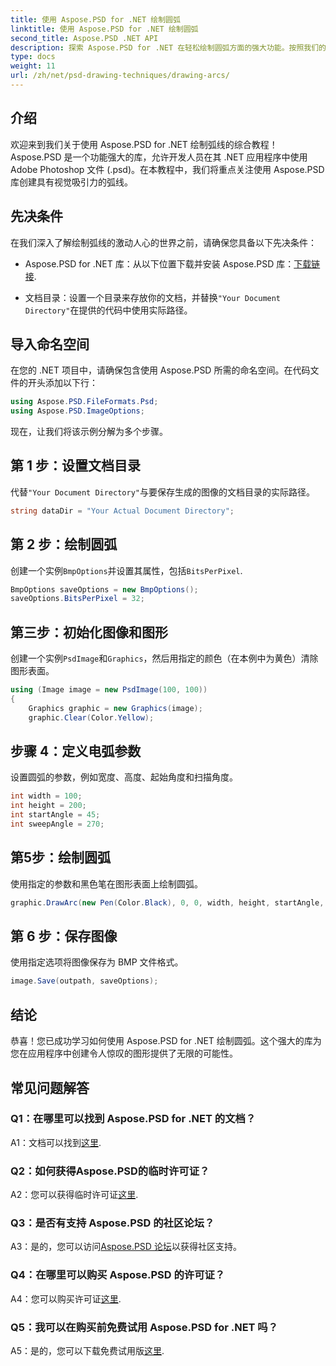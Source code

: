 ```yaml
---
title: 使用 Aspose.PSD for .NET 绘制圆弧
linktitle: 使用 Aspose.PSD for .NET 绘制圆弧
second_title: Aspose.PSD .NET API
description: 探索 Aspose.PSD for .NET 在轻松绘制圆弧方面的强大功能。按照我们的分步教程在您的应用程序中获得令人惊叹的图形。
type: docs
weight: 11
url: /zh/net/psd-drawing-techniques/drawing-arcs/
---
```

## 介绍

欢迎来到我们关于使用 Aspose.PSD for .NET 绘制弧线的综合教程！ Aspose.PSD 是一个功能强大的库，允许开发人员在其 .NET 应用程序中使用 Adobe Photoshop 文件 (.psd)。在本教程中，我们将重点关注使用 Aspose.PSD 库创建具有视觉吸引力的弧线。

## 先决条件

在我们深入了解绘制弧线的激动人心的世界之前，请确保您具备以下先决条件：

- Aspose.PSD for .NET 库：从以下位置下载并安装 Aspose.PSD 库：[下载链接](https://releases.aspose.com/psd/net/).

- 文档目录：设置一个目录来存放你的文档，并替换`"Your Document Directory"`在提供的代码中使用实际路径。

## 导入命名空间

在您的 .NET 项目中，请确保包含使用 Aspose.PSD 所需的命名空间。在代码文件的开头添加以下行：

```csharp
using Aspose.PSD.FileFormats.Psd;
using Aspose.PSD.ImageOptions;
```

现在，让我们将该示例分解为多个步骤。

## 第 1 步：设置文档目录

代替`"Your Document Directory"`与要保存生成的图像的文档目录的实际路径。

```csharp
string dataDir = "Your Actual Document Directory";
```

## 第 2 步：绘制圆弧

创建一个实例`BmpOptions`并设置其属性，包括`BitsPerPixel`.

```csharp
BmpOptions saveOptions = new BmpOptions();
saveOptions.BitsPerPixel = 32;
```

## 第三步：初始化图像和图形

创建一个实例`PsdImage`和`Graphics`，然后用指定的颜色（在本例中为黄色）清除图形表面。

```csharp
using (Image image = new PsdImage(100, 100))
{
    Graphics graphic = new Graphics(image);
    graphic.Clear(Color.Yellow);
```

## 步骤 4：定义电弧参数

设置圆弧的参数，例如宽度、高度、起始角度和扫描角度。

```csharp
int width = 100;
int height = 200;
int startAngle = 45;
int sweepAngle = 270;
```

## 第5步：绘制圆弧

使用指定的参数和黑色笔在图形表面上绘制圆弧。

```csharp
graphic.DrawArc(new Pen(Color.Black), 0, 0, width, height, startAngle, sweepAngle);
```

## 第 6 步：保存图像

使用指定选项将图像保存为 BMP 文件格式。

```csharp
image.Save(outpath, saveOptions);
```

## 结论

恭喜！您已成功学习如何使用 Aspose.PSD for .NET 绘制圆弧。这个强大的库为您在应用程序中创建令人惊叹的图形提供了无限的可能性。

## 常见问题解答

### Q1：在哪里可以找到 Aspose.PSD for .NET 的文档？

 A1：文档可以找到[这里](https://reference.aspose.com/psd/net/).

### Q2：如何获得Aspose.PSD的临时许可证？

 A2：您可以获得临时许可证[这里](https://purchase.aspose.com/temporary-license/).

### Q3：是否有支持 Aspose.PSD 的社区论坛？

 A3：是的，您可以访问[Aspose.PSD 论坛](https://forum.aspose.com/c/psd/34)以获得社区支持。

### Q4：在哪里可以购买 Aspose.PSD 的许可证？

 A4：您可以购买许可证[这里](https://purchase.aspose.com/buy).

### Q5：我可以在购买前免费试用 Aspose.PSD for .NET 吗？

A5：是的，您可以下载免费试用版[这里](https://releases.aspose.com/).
